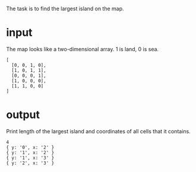 The task is to find the largest island on the map.

# input
The map looks like a two-dimensional array. 1 is land, 0 is sea.
```
[
  [0, 0, 1, 0],
  [1, 0, 1, 1],
  [0, 0, 0, 1],
  [1, 0, 0, 0],
  [1, 1, 0, 0]
]
```

# output
Print length of the largest island and coordinates of all cells that it contains.
```
4
{ y: '0', x: '2' }
{ y: '1', x: '2' }
{ y: '1', x: '3' }
{ y: '2', x: '3' }
```